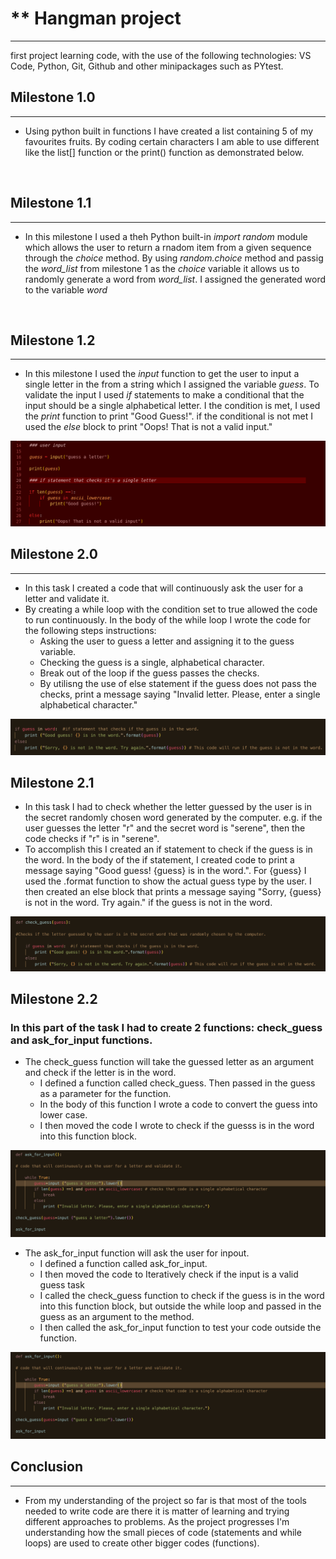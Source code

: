 # ** Hangman project
-----------------------------------------------------------------------------------
first project learning code, with the use of the following technologies: VS Code, Python, Git, Github and other minipackages such as PYtest.

## Milestone 1.0
-----------------------------------------------------------------------------------
- Using python built in functions I have created a list containing 5 of my favourites fruits. By coding certain characters I am able to use different like the list[] function or the print() function as demonstrated below.

![]()



## Milestone 1.1
---
- In this milestone I used a theh Python built-in *import random* module which allows the user to return a rnadom item from a given sequence through the *choice* method. By using *random.choice* method and passig the *word_list* from milestone 1 as the *choice* variable it allows us to randomly generate a word from *word_list*. I assigned the generated word to the variable *word*

![]()


## Milestone 1.2
---
- In this milestone I used the *input* function to get the user to input a single letter in the from a string which I assigned the variable *guess*. To validate the input I used *if* statements to make a conditional that the input should be a single alphabetical letter. I the condition is met, I used the *print* function to  print "Good Guess!". if the conditional is not met I used the *else* block to print "Oops! That is not a valid input."

![](milestone3.png)

## Milestone 2.0
-----------------
- In this task I created a code that will continuously ask the user for a letter and validate it.
- By creating a while loop with the condition set to true allowed the code to run continuously. In the body of the while loop I  wrote the code for the following steps instructions:
    - Asking the user to guess a letter and assigning it to the guess variable.
    - Checking the guess is a single, alphabetical character.
    - Break out of the loop if the guess passes the checks.
    - By utilisng the use of else statement if the guess does not pass the checks, print a message saying "Invalid letter. Please, enter a single alphabetical character."

![](milestone2t1.png)

## Milestone 2.1

- In this task I had to check whether the letter guessed by the user is in the secret randomly chosen word generated by the computer. e.g. if the user guesses the letter "r" and the secret word is "serene", then the code checks if "r" is in "serene".
- To accomplish this I created an if statement to check if the guess is in the word. In the body of the if statement, I created code to print a message saying "Good guess! {guess} is in the word.". For {guess} I used the .format function to show the actual guess type by the user. I then created an else block that prints a message saying "Sorry, {guess} is not in the word. Try again." if the guess is not in the word.

![](milestone2t2.png)


## Milestone 2.2

### In this part of the task I had to create 2 functions: check_guess and ask_for_input functions. 
- The check_guess function will take the guessed letter as an argument and check if the letter is in the word.
    - I defined a function called check_guess. Then passed in the guess as a parameter for the function.
    - In the body of this function I wrote a code to convert the guess into lower case.
    - I then moved the code I wrote to check if the guesss is in the word into this function block.

![](milestone2t3.png)


- The ask_for_input function will ask the user for inpout.
    - I defined a function called ask_for_input.
    - I then moved the code to Iteratively check if the input is a valid guess task 
    - I called the check_guess function to check if the guess is in the word into this function block, but outside the while loop and passed in the guess as an argument to the method.
    - I then called the ask_for_input function to test your code outside the function.

![](milestone2t3.png)


## Conclusion 
---
- From my understanding of the project so far is that most of the tools needed to write code are there it is matter of learning and trying different approaches to problems. As the project progresses I'm understanding how the small pieces of code (statements and while loops) are used to create other bigger codes (functions).





